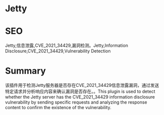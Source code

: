 # Jetty
# SEO
Jetty,信息泄露,CVE_2021_34429,漏洞检测。Jetty,Information Disclosure,CVE_2021_34429,Vulnerability Detection
# Summary
该插件用于检测Jetty服务器是否存在CVE_2021_34429信息泄露漏洞，通过发送特定请求并分析响应内容来确认漏洞是否存在。。This plugin is used to detect whether the Jetty server has the CVE_2021_34429 information disclosure vulnerability by sending specific requests and analyzing the response content to confirm the existence of the vulnerability.
